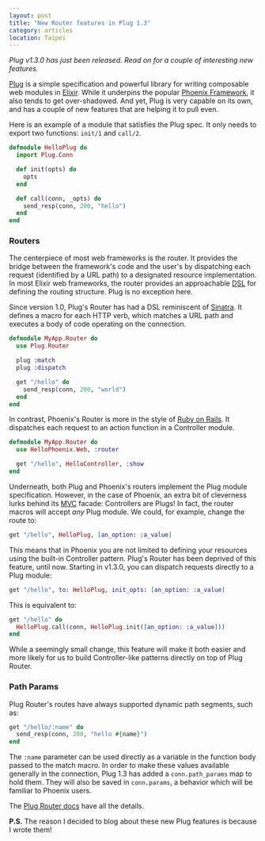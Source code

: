 ```yaml
---
layout: post
title: "New Router features in Plug 1.3"
category: articles
location: Taipei
---
```


*Plug v1.3.0 has just been released. Read on for a couple of interesting new
features.*

[Plug][Plug] is a simple specification and powerful library for writing
composable web modules in [Elixir][Elixir]. While it underpins the
popular [Phoenix Framework][Phoenix], it also tends to get over-shadowed.  And
yet, Plug is very capable on its own, and has a couple of new features that are
helping it to pull even.

Here is an example of a module that satisfies the Plug spec. It only needs to
export two functions: `init/1` and `call/2`.

```elixir
defmodule HelloPlug do
  import Plug.Conn

  def init(opts) do
    opts
  end

  def call(conn, _opts) do
    send_resp(conn, 200, "hello")
  end
end
```

### Routers

The centerpiece of most web frameworks is the router. It provides the bridge
between the framework's code and the user's by dispatching each request
(identified by a URL path) to a designated resource implementation. In most
Elixir web frameworks, the router provides an approachable [DSL][DSL] for
defining the routing structure. Plug is no exception here.

Since version 1.0, Plug's Router has had a DSL reminiscent of [Sinatra]. It
defines a macro for each HTTP verb, which matches a URL path and executes a body
of code operating on the connection.

```elixir
defmodule MyApp.Router do
  use Plug.Router

  plug :match
  plug :dispatch

  get "/hello" do
    send_resp(conn, 200, "world")
  end
end
```

In contrast, Phoenix's Router is more in the style of [Ruby on Rails][RoR]. It
dispatches each request to an action function in a Controller module.

```elixir
defmodule MyApp.Router do
  use HelloPhoenix.Web, :router

  get "/hello", HelloController, :show
end
```

Underneath, both Plug and Phoenix's routers implement the Plug module
specification. However, in the case of Phoenix, an extra bit of cleverness lurks
behind its [MVC][MVC] facade: Controllers are Plugs! In fact, the router macros
will accept *any* Plug module.
We could, for example, change the route to:

```elixir
get "/hello", HelloPlug, [an_option: :a_value]
```

This means that in Phoenix you are not limited to defining your resources using
the built-in Controller pattern.
Plug's Router has been deprived of this feature, until now. Starting in v1.3.0,
you can dispatch requests directly to a Plug module:

```elixir
get "/hello", to: HelloPlug, init_opts: [an_option: :a_value]
```

This is equivalent to:

```elixir
get "/hello" do
  HelloPlug.call(conn, HelloPlug.init([an_option: :a_value]))
end
```

While a seemingly small change, this feature will make it both easier and more
likely for us to build Controller-like patterns directly on top of Plug Router.

### Path Params

Plug Router's routes have always supported dynamic path segments, such as:

```elixir
get "/hello/:name" do
  send_resp(conn, 200, "hello #{name}")
end
```

The `:name` parameter can be used directly as a variable in the function body
passed to the match macro. In order to make these values available generally in
the connection, Plug 1.3 has added a `conn.path_params` map to hold them. They
will also be saved in `conn.params`, a behavior which will be familiar to
Phoenix users.

The [Plug Router docs][plug-router-docs] have all the details.

**P.S.** The reason I decided to blog about these new Plug features is because I
wrote them!

[Plug]: https://github.com/elixir-lang/plug
[Elixir]: http://elixir-lang.org/
[Phoenix]: http://www.phoenixframework.org/
[DSL]: https://en.wikipedia.org/wiki/Domain-specific_language
[Sinatra]: http://www.sinatrarb.com/
[RoR]: http://rubyonrails.org/
[MVC]: https://en.wikipedia.org/wiki/Model%E2%80%93view%E2%80%93controller#Use_in_web_applications
[plug-router-docs]: https://hexdocs.pm/plug/Plug.Router.html
